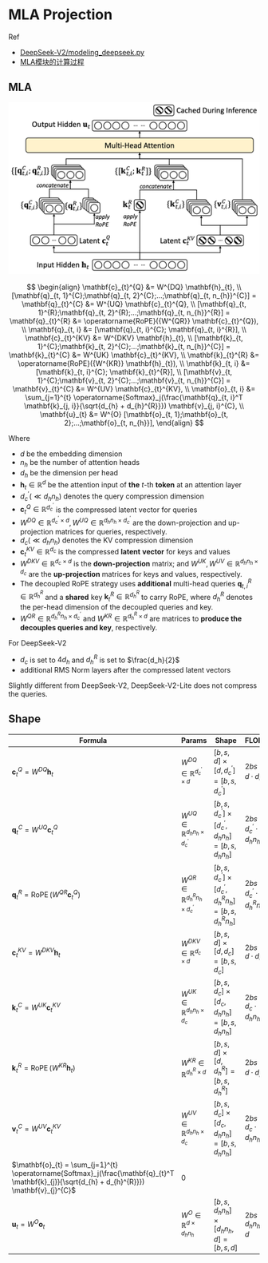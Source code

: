 # MLA Projection



Ref

- [DeepSeek-V2/modeling_deepseek.py](https://huggingface.co/deepseek-ai/DeepSeek-V2/blob/main/modeling_deepseek.py)
- [MLA模块的计算过程](https://github.com/madsys-dev/deepseekv2-profile/blob/main/workspace/blog/optimizing-mla.md#mla模块的计算过程)



## MLA

<img src="mla.png" width="600">

$$
\begin{align}
\mathbf{c}_{t}^{Q} &= W^{DQ} \mathbf{h}_{t}, \\    
[\mathbf{q}_{t, 1}^{C};\mathbf{q}_{t, 2}^{C};...;\mathbf{q}_{t, n_{h}}^{C}] = \mathbf{q}_{t}^{C} &= W^{UQ} \mathbf{c}_{t}^{Q}, \\ [\mathbf{q}_{t, 1}^{R};\mathbf{q}_{t, 2}^{R};...;\mathbf{q}_{t, n_{h}}^{R}] = \mathbf{q}_{t}^{R} &= \operatorname{RoPE}({W^{QR}} \mathbf{c}_{t}^{Q}), \\    
\mathbf{q}_{t, i} &= [\mathbf{q}_{t, i}^{C}; \mathbf{q}_{t, i}^{R}], \\ 
\mathbf{c}_{t}^{KV} &= W^{DKV} \mathbf{h}_{t}, \\    
[\mathbf{k}_{t, 1}^{C};\mathbf{k}_{t, 2}^{C};...;\mathbf{k}_{t, n_{h}}^{C}] = \mathbf{k}_{t}^{C} &= W^{UK} \mathbf{c}_{t}^{KV}, \\ 
\mathbf{k}_{t}^{R} &= \operatorname{RoPE}({W^{KR}} \mathbf{h}_{t}), \\    
\mathbf{k}_{t, i} &= [\mathbf{k}_{t, i}^{C}; \mathbf{k}_{t}^{R}], \\    
[\mathbf{v}_{t, 1}^{C};\mathbf{v}_{t, 2}^{C};...;\mathbf{v}_{t, n_{h}}^{C}] = \mathbf{v}_{t}^{C} &= W^{UV} \mathbf{c}_{t}^{KV}, \\ 
\mathbf{o}_{t, i} &= \sum_{j=1}^{t} \operatorname{Softmax}_j(\frac{\mathbf{q}_{t, i}^T \mathbf{k}_{j, i}}{\sqrt{d_{h} + d_{h}^{R}}}) \mathbf{v}_{j, i}^{C}, \\    
\mathbf{u}_{t} &= W^{O} [\mathbf{o}_{t, 1};\mathbf{o}_{t, 2};...;\mathbf{o}_{t, n_{h}}],
\end{align}
$$


Where

- $d$ be the embedding dimension
- $n_h$ be the number of attention heads
- $d_h$ be the dimension per head
- $\mathbf{h}_{t} \in \mathbb{R}^{d}$ be the attention input of **the** $t\text{-th}$ **token** at an attention layer
- $d_c^{\prime} (\ll d_h n_h)$ denotes the query compression dimension
- $\mathbf{c}_{t}^{Q} \in \mathbb{R}^{d_c^{\prime}}$ is the compressed latent vector for queries
- $W^{DQ} \in \mathbb{R}^{d_c^{\prime} \times d}, W^{UQ} \in \mathbb{R}^{d_h n_h \times d_c^{\prime}}$ are the down-projection and up-projection matrices for queries, respectively.
- $d_c (\ll d_h n_h)$ denotes the KV compression dimension
- $\mathbf{c}_{t}^{KV} \in \mathbb{R}^{d_c}$ is the compressed **latent** **vector** for keys and values
- $W^{DKV} \in \mathbb{R}^{d_c \times d}$ is the **down-projection** matrix; and $W^{UK},W^{UV} \in \mathbb{R}^{d_h n_h \times d_c}$ are the **up-projection** matrices for keys and values, respectively.
- The decoupled RoPE strategy uses **additional** multi-head queries $\mathbf{q}_{t, i}^{R} \in \mathbb{R}^{d_h^R}$ and a **shared** key $\mathbf{k}_{t}^{R} \in \mathbb{R}^{d_h^R}$ to carry RoPE, where $d_h^R$ denotes the per-head dimension of the decoupled queries and key.
- $W^{QR} \in \mathbb{R}^{d_h^R n_h \times d_c^{\prime}}$ and $W^{KR} \in \mathbb{R}^{d_h^R \times d}$ are matrices to **produce the decouples queries and key**, respectively.



For DeepSeek-V2

- $d_c$ is set to $4d_h$ and $d^R_h$ is set to $\frac{d_h}{2}$
- additional RMS Norm layers after the compressed latent vectors

Slightly different from DeepSeek-V2, DeepSeek-V2-Lite does not compress the queries.


## Shape

| **Formula**                                      | **Params**                                   | **Shape**                                            | **FLOPs**                                  | **Comments**                                                 |
| ------------------------------------------------ | -------------------------------------------- | ---------------------------------------------------- | ------------------------------------------ |--------------------------------------------------------------|
| $\mathbf{c}_{t}^{Q} = W^{DQ} \mathbf{h}_{t}$     | $W^{DQ} \in \mathbb{R}^{d_c^{\prime} \times d}$ | $[b, s, d] \times [d, d^{\prime}_c] = [b, s, d^{\prime}_c]$ | $2bs \cdot d \cdot d^{\prime}_c$         | $d \to d^{\prime}_c $                                        |
| $\mathbf{q}_{t}^{C} = W^{UQ}\mathbf{c}_{t}^{Q}$  | $W^{UQ} \in \mathbb{R}^{d_h n_h \times d_c^{\prime}}$ | $[b, s, d^{\prime}_c] \times [d^{\prime}_c, d_h n_h] = [b, s, d_h n_h]$ | $2bs \cdot d^{\prime}_c \cdot d_h n_h$   | $d^{\prime}_c \to d_h n_h$                                   |
| $\mathbf{q}_{t}^{R} = \operatorname{RoPE}({W^{QR}} \mathbf{c}_{t}^{Q})$ | $W^{QR} \in \mathbb{R}^{d_h^R n_h \times d_c^{\prime}}$ | $[b, s, d^{\prime}_c] \times [d^{\prime}_c, d^R_h n_h] = [b, s, d^R_h n_h]$ | $2bs \cdot d^{\prime}_c \cdot d^R_h n_h$ | $d^{\prime}_c \to d^R_hn_h$, produce the decouples queries   |
| $\mathbf{c}_{t}^{KV} = W^{DKV} \mathbf{h}_{t}$   | $W^{DKV} \in \mathbb{R}^{d_c \times d}$      | $[b, s, d] \times [d, d_c] = [b, s, d_c]$            | $2bs \cdot d \cdot d_c$                  | $d \to d_c$                                                  |
| $\mathbf{k}_{t}^{C} = W^{UK} \mathbf{c}_{t}^{KV}$ | $W^{UK} \in \mathbb{R}^{d_h n_h \times d_c}$ | $[b, s, d_c] \times [d_c, d_h n_h] = [b, s, d_h n_h]$ | $2bs \cdot d_c \cdot d_hn_h$             | $d_c \to d_hn_h$                                             |
| $\mathbf{k}_{t}^{R} = \operatorname{RoPE}({W^{KR}} \mathbf{h}_{t})$ | $W^{KR} \in \mathbb{R}^{d_h^R \times d}$     | $[b, s, d] \times [d, d^R_h] = [b, s, d^R_h]$       | $2bs \cdot d \cdot d^R_h$                | $d \to d^R_h$, produce the decouples key, shared among heads |
| $\mathbf{v}_{t}^{C} = W^{UV} \mathbf{c}_{t}^{KV}$ | $W^{UV} \in \mathbb{R}^{d_h n_h \times d_c}$ | $[b, s, d_c] \times [d_c, d_h n_h] = [b, s, d_h n_h]$ | $2bs \cdot d_c \cdot d_hn_h$             | $dc \to d_hn_h$                                              |
| $\mathbf{o}_{t} = \sum_{j=1}^{t} \operatorname{Softmax}_j(\frac{\mathbf{q}_{t}^T \mathbf{k}_{j}}{\sqrt{d_{h} + d_{h}^{R}}}) \mathbf{v}_{j}^{C}$ | 0                                            |                                                      |                                            | w/ FlashAttention                                            |
| $\mathbf{u}_{t} = W^{O} \mathbf{o}_{t}$          | $W^O \in \mathbb R^{d \times d_h n_h}$       | $[b, s, d_h n_h] \times [d_h n_h, d] = [b, s, d]$    | $2bs \cdot d_hn_h \cdot d$               | $d_hn_h \to d$                                               |